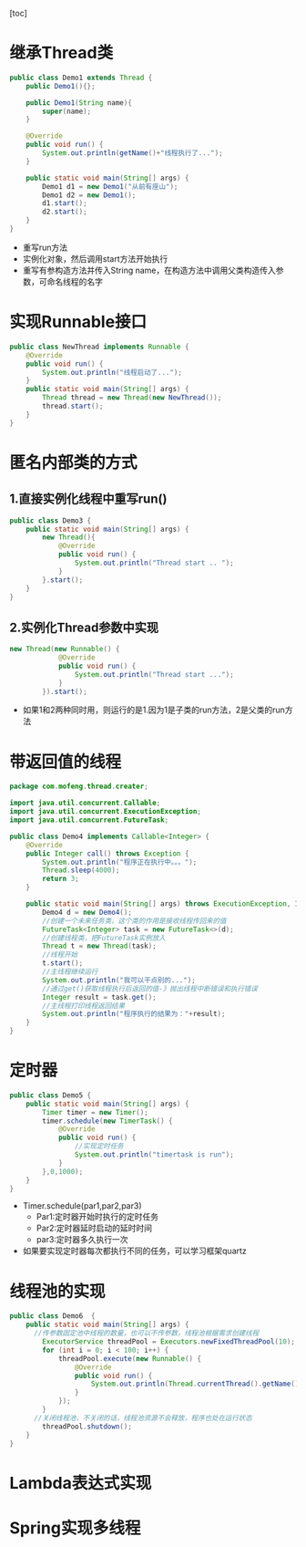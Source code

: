 [toc]

# 继承Thread类

```Java
public class Demo1 extends Thread {
    public Demo1(){};

    public Demo1(String name){
        super(name);
    }

    @Override
    public void run() {
        System.out.println(getName()+"线程执行了...");
    }

    public static void main(String[] args) {
        Demo1 d1 = new Demo1("从前有座山");
        Demo1 d2 = new Demo1();
        d1.start();
        d2.start();
    }
}
```



* 重写run方法
* 实例化对象，然后调用start方法开始执行
* 重写有参构造方法并传入String name，在构造方法中调用父类构造传入参数，可命名线程的名字

# 实现Runnable接口

```Java
public class NewThread implements Runnable {
    @Override
    public void run() {
        System.out.println("线程启动了...");
    }
    public static void main(String[] args) {
        Thread thread = new Thread(new NewThread());
        thread.start();
    }
}
```



# 匿名内部类的方式

## 1.直接实例化线程中重写run()

```java
public class Demo3 {
    public static void main(String[] args) {
        new Thread(){
            @Override
            public void run() {
                System.out.println("Thread start .. ");
            }
        }.start();
    }
}
```

## 2.实例化Thread参数中实现

```Java
new Thread(new Runnable() {
            @Override
            public void run() {
                System.out.println("Thread start ...");
            }
        }).start();
```

* 如果1和2两种同时用，则运行的是1.因为1是子类的run方法，2是父类的run方法

# 带返回值的线程

```Java
package com.mofeng.thread.creater;

import java.util.concurrent.Callable;
import java.util.concurrent.ExecutionException;
import java.util.concurrent.FutureTask;

public class Demo4 implements Callable<Integer> {
    @Override
    public Integer call() throws Exception {
        System.out.println("程序正在执行中。。。");
        Thread.sleep(4000);
        return 3;
    }

    public static void main(String[] args) throws ExecutionException, InterruptedException {
        Demo4 d = new Demo4();
        //创建一个未来任务类，这个类的作用是接收线程传回来的值
        FutureTask<Integer> task = new FutureTask<>(d);
        //创建线程类，把FutureTask实例放入
        Thread t = new Thread(task);
        //线程开始
        t.start();
        //主线程继续运行
        System.out.println("我可以干点别的...");
        //通过get()获取线程执行后返回的值-》抛出线程中断错误和执行错误
        Integer result = task.get();
        //主线程打印线程返回结果
        System.out.println("程序执行的结果为："+result);
    }
}

```



# 定时器

```Java
public class Demo5 {
    public static void main(String[] args) {
        Timer timer = new Timer();
        timer.schedule(new TimerTask() {
            @Override
            public void run() {
                //实现定时任务
                System.out.println("timertask is run");
            }
        },0,1000);
    }
}

```

* Timer.schedule(par1,par2,par3)
  * Par1:定时器开始时执行的定时任务
  * Par2:定时器延时启动的延时时间
  * par3:定时器多久执行一次
* 如果要实现定时器每次都执行不同的任务，可以学习框架quartz

# 线程池的实现

```java
public class Demo6  {
    public static void main(String[] args) {
      //传参数固定池中线程的数量，也可以不传参数，线程池根据需求创建线程
        ExecutorService threadPool = Executors.newFixedThreadPool(10);
        for (int i = 0; i < 100; i++) {
            threadPool.execute(new Runnable() {
                @Override
                public void run() {
                    System.out.println(Thread.currentThread().getName());
                }
            });
        }
      //关闭线程池，不关闭的话，线程池资源不会释放，程序也处在运行状态
        threadPool.shutdown();
    }
}

```



# Lambda表达式实现



# Spring实现多线程